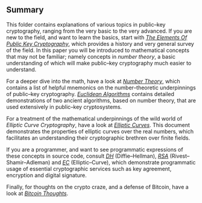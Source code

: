 ## Summary

This folder contains explanations of various topics in public&ndash;key cryptography, ranging from the very basic to the very advanced. If you are new to the field, and want to learn the basics, start with [_The Elements Of Public Key Cryptography_](https://raw.githubusercontent.com/dchampion/crypto/master/doc/TheElementsOfPublicKeyCryptography.pdf), which provides a history and very general survey of the field. In this paper you will be introduced to mathematical concepts that may not be familiar; namely concepts in _number theory_, a basic understanding of which will make public&ndash;key cryptography much easier to understand.

For a deeper dive into the math, have a look at [_Number Theory_](https://github.com/dchampion/crypto/blob/master/doc/NumberTheory.md), which contains a list of helpful mnemonics on the number&ndash;theoretic underpinnings of public&ndash;key cryptography. [_Euclidean Algorithms_](https://github.com/dchampion/crypto/blob/master/doc/EuclideanAlgorithms.md) contains detailed demonstrations of two ancient algorithms, based on number theory, that are used extensively in public&ndash;key cryptosystems.

For a treatment of the mathematical underpinnings of the wild world of _Elliptic Curve Cryptography_, have a look at [_Elliptic Curves_](https://nbviewer.org/github/dchampion/crypto/blob/master/doc/EllipticCurves.ipynb). This document demonstrates the properties of elliptic curves over the real numbers, which facilitates an understanding their cryptographic brethren over finite fields.

If you are a programmer, and want to see programmatic expressions of these concepts in source code, consult [_DH_](https://nbviewer.org/github/dchampion/crypto/blob/master/doc/DH.ipynb) (Diffie&ndash;Hellman), [_RSA_](https://nbviewer.org/github/dchampion/crypto/blob/master/doc/RSA.ipynb) (Rivest&ndash;Shamir&ndash;Adleman) and [_EC_](https://nbviewer.org/github/dchampion/crypto/blob/master/doc/EC.ipynb) (Elliptic&ndash;Curve), which demonstrate programmatic usage of essential cryptographic services such as key agreement, encryption and digital signature.

Finally, for thoughts on the crypto craze, and a defense of Bitcoin, have a look at [_Bitcoin Thoughts_](https://github.com/dchampion/crypto/blob/master/doc/BitcoinThoughts.md).
